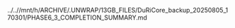 ../..//mnt/h/ARCHIVE/.UNWRAP/13GB_FILES/DuRiCore_backup_20250805_170301/PHASE6_3_COMPLETION_SUMMARY.md